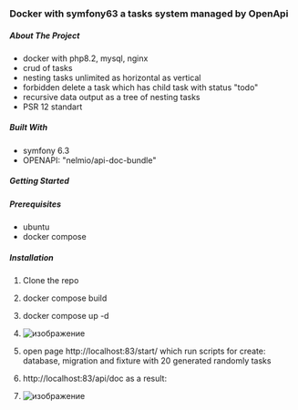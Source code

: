 ###  Docker with symfony63 a tasks system managed by OpenApi
##### About The Project 
* docker with php8.2, mysql, nginx
* crud of tasks
* nesting tasks unlimited as horizontal as vertical
* forbidden delete a task which has child task with status "todo"
* recursive data output as a tree of nesting tasks
* PSR 12 standart
  

##### Built With

*  symfony 6.3
*  OPENAPI: "nelmio/api-doc-bundle"


<!-- GETTING STARTED -->
##### Getting Started

##### Prerequisites
* ubuntu
* docker compose

##### Installation

1. Clone the repo
2. docker compose build
3. docker compose up -d
4. ![изображение](https://github.com/vadimlvov71/docker_symfony63_openapi/assets/57807117/d55b0da4-20be-4867-9457-41533e1c5c9b)

5. open page http://localhost:83/start/
   which run scripts for create: database, migration and fixture with 20 generated randomly tasks
6. http://localhost:83/api/doc       as a result:
7. ![изображение](https://github.com/vadimlvov71/docker_symfony63_openapi/assets/57807117/bcb16571-c3a4-4754-a2e7-fe15f2dddc72)
